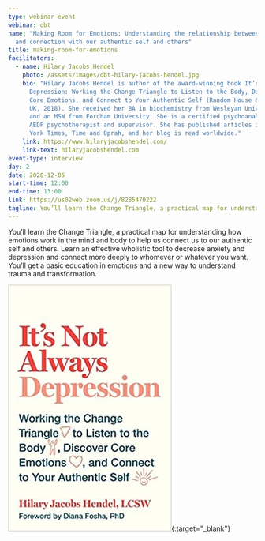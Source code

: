 ```yaml
---
type: webinar-event
webinar: obt
name: "Making Room for Emotions: Understanding the relationship between emotions
  and connection with our authentic self and others"
title: making-room-for-emotions
facilitators:
  - name: Hilary Jacobs Hendel
    photo: /assets/images/obt-hilary-jacobs-hendel.jpg
    bio: "Hilary Jacobs Hendel is author of the award-winning book It’s Not Always
      Depression: Working the Change Triangle to Listen to the Body, Discover
      Core Emotions, and Connect to Your Authentic Self (Random House & Penguin
      UK, 2018). She received her BA in biochemistry from Wesleyan University
      and an MSW from Fordham University. She is a certified psychoanalyst and
      AEDP psychotherapist and supervisor. She has published articles in The New
      York Times, Time and Oprah, and her blog is read worldwide."
    link: https://www.hilaryjacobshendel.com/
    link-text: hilaryjacobshendel.com
event-type: interview
day: 2
date: 2020-12-05
start-time: 12:00
end-time: 13:00
link: https://us02web.zoom.us/j/8285470222
tagline: You’ll learn the Change Triangle, a practical map for understanding how emotions work in the mind and body to help us connect us to our authentic self and others. Learn an effective wholistic tool to decrease anxiety and depression and connect more deeply to whomever or whatever you want. You’ll get a basic education in emotions and a new way to understand trauma and transformation.
---
```


You’ll learn the Change Triangle, a practical map for understanding how emotions work in the mind and body to help us connect us to our authentic self and others. Learn an effective wholistic tool to decrease anxiety and depression and connect more deeply to whomever or whatever you want. You’ll get a basic education in emotions and a new way to understand trauma and transformation.

[![It's Not Always Depression by Hilary Jacobs Hendel](/assets/images/obt-book-its-not-always-depression.jpg)](https://www.firestorm.coop/onebigtable){:target="_blank"}
